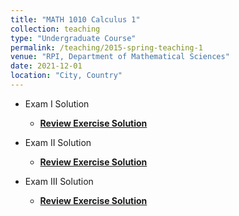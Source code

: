 ```yaml
---
title: "MATH 1010 Calculus 1"
collection: teaching
type: "Undergraduate Course"
permalink: /teaching/2015-spring-teaching-1
venue: "RPI, Department of Mathematical Sciences"
date: 2021-12-01
location: "City, Country"
---
```


* Exam I Solution
  * <b>[Review Exercise Solution](https://haowen-he.github.io/pages/404)</b> 

* Exam II Solution
  * <b>[Review Exercise Solution](https://haowen-he.github.io/pages/404)</b> 

* Exam III Solution
  * <b>[Review Exercise Solution](https://haowen-he.github.io/pages/404)</b> 

